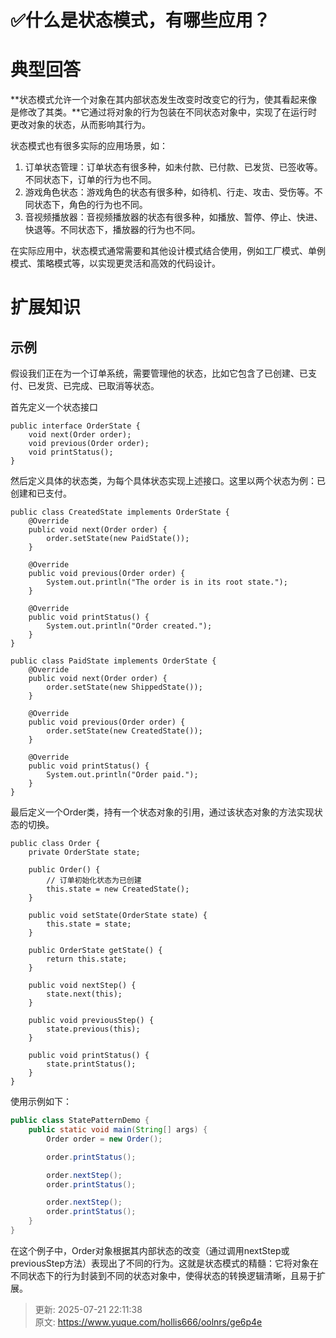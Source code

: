 # ✅什么是状态模式，有哪些应用？

# 典型回答


**状态模式允许一个对象在其内部状态发生改变时改变它的行为，使其看起来像是修改了其类。**它通过将对象的行为包装在不同状态对象中，实现了在运行时更改对象的状态，从而影响其行为。



状态模式也有很多实际的应用场景，如：



1. 订单状态管理：订单状态有很多种，如未付款、已付款、已发货、已签收等。不同状态下，订单的行为也不同。
2. 游戏角色状态：游戏角色的状态有很多种，如待机、行走、攻击、受伤等。不同状态下，角色的行为也不同。
3. 音视频播放器：音视频播放器的状态有很多种，如播放、暂停、停止、快进、快退等。不同状态下，播放器的行为也不同。



在实际应用中，状态模式通常需要和其他设计模式结合使用，例如工厂模式、单例模式、策略模式等，以实现更灵活和高效的代码设计。



# 扩展知识
## 示例


假设我们正在为一个订单系统，需要管理他的状态，比如它包含了已创建、已支付、已发货、已完成、已取消等状态。



首先定义一个状态接口



```plain
public interface OrderState {
    void next(Order order);
    void previous(Order order);
    void printStatus();
}
```



然后定义具体的状态类，为每个具体状态实现上述接口。这里以两个状态为例：已创建和已支付。



```plain
public class CreatedState implements OrderState {
    @Override
    public void next(Order order) {
        order.setState(new PaidState());
    }

    @Override
    public void previous(Order order) {
        System.out.println("The order is in its root state.");
    }

    @Override
    public void printStatus() {
        System.out.println("Order created.");
    }
}

public class PaidState implements OrderState {
    @Override
    public void next(Order order) {
        order.setState(new ShippedState());
    }

    @Override
    public void previous(Order order) {
        order.setState(new CreatedState());
    }

    @Override
    public void printStatus() {
        System.out.println("Order paid.");
    }
}
```



最后定义一个Order类，持有一个状态对象的引用，通过该状态对象的方法实现状态的切换。



```plain
public class Order {
    private OrderState state;

    public Order() {
        // 订单初始化状态为已创建
        this.state = new CreatedState();
    }

    public void setState(OrderState state) {
        this.state = state;
    }

    public OrderState getState() {
        return this.state;
    }

    public void nextStep() {
        state.next(this);
    }

    public void previousStep() {
        state.previous(this);
    }

    public void printStatus() {
        state.printStatus();
    }
}

```



使用示例如下：



```java
public class StatePatternDemo {
    public static void main(String[] args) {
        Order order = new Order();

        order.printStatus();  

        order.nextStep();
        order.printStatus();  

        order.nextStep();
        order.printStatus();  
    }
}

```



在这个例子中，Order对象根据其内部状态的改变（通过调用nextStep或previousStep方法）表现出了不同的行为。这就是状态模式的精髓：它将对象在不同状态下的行为封装到不同的状态对象中，使得状态的转换逻辑清晰，且易于扩展。

<font style="color:rgb(0, 0, 0);">  
</font>



> 更新: 2025-07-21 22:11:38  
> 原文: <https://www.yuque.com/hollis666/oolnrs/ge6p4e>